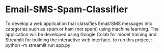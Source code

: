 # Email-SMS-Spam-Classifier
To develop a web application that classifies Email/SMS messages into categories such as spam or ham (not spam) using machine learning. The application will be developed using Google Colab for model training and Streamlit for building the interactive web interface.
to run this project :-  python -m streamlit run app.py
